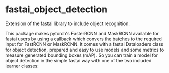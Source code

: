# fastai_object_detection

Extension of the fastai library to include object recognition.

This package makes pytorch's FasterRCNN and MaskRCNN available for fastai users by using a callback which convers the batches to the required input for FastRCNN or MaskRCNN. It comes with a fastai Dataloaders class for object detection, prepared and easy to use models and some metrics to measure generated bounding boxes (mAP). So you can train a model for object detection in the simple fastai way with one of the two included learner classes:

